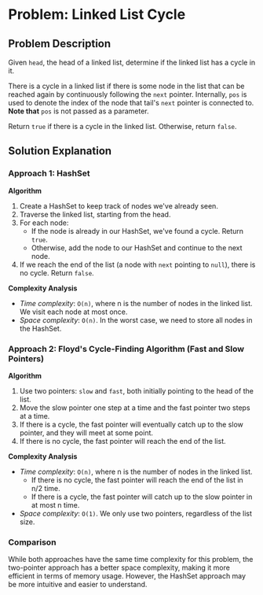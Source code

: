 # Problem: Linked List Cycle

## Problem Description

Given `head`, the head of a linked list, determine if the linked list has a cycle in it.

There is a cycle in a linked list if there is some node in the list that can be reached again by continuously following the `next` pointer. Internally, `pos` is used to denote the index of the node that tail's `next` pointer is connected to. **Note that** `pos` is not passed as a parameter.

Return `true` if there is a cycle in the linked list. Otherwise, return `false`.

## Solution Explanation

### Approach 1: HashSet

**Algorithm**

1. Create a HashSet to keep track of nodes we've already seen.
2. Traverse the linked list, starting from the head.
3. For each node:
   - If the node is already in our HashSet, we've found a cycle. Return `true`.
   - Otherwise, add the node to our HashSet and continue to the next node.
4. If we reach the end of the list (a node with `next` pointing to `null`), there is no cycle. Return `false`.

**Complexity Analysis**

- _Time complexity_: `O(n)`, where n is the number of nodes in the linked list. We visit each node at most once.
- _Space complexity_: `O(n)`. In the worst case, we need to store all nodes in the HashSet.

### Approach 2: Floyd's Cycle-Finding Algorithm (Fast and Slow Pointers)

**Algorithm**

1. Use two pointers: `slow` and `fast`, both initially pointing to the head of the list.
2. Move the slow pointer one step at a time and the fast pointer two steps at a time.
3. If there is a cycle, the fast pointer will eventually catch up to the slow pointer, and they will meet at some point.
4. If there is no cycle, the fast pointer will reach the end of the list.

**Complexity Analysis**

- _Time complexity_: `O(n)`, where n is the number of nodes in the linked list.
  - If there is no cycle, the fast pointer will reach the end of the list in n/2 time.
  - If there is a cycle, the fast pointer will catch up to the slow pointer in at most n time.
- _Space complexity_: `O(1)`. We only use two pointers, regardless of the list size.

### Comparison

While both approaches have the same time complexity for this problem, the two-pointer approach has a better space complexity, making it more efficient in terms of memory usage. However, the HashSet approach may be more intuitive and easier to understand.
